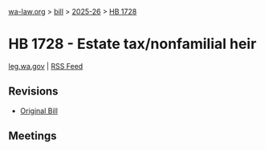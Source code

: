 [wa-law.org](/) > [bill](/bill/) > [2025-26](/bill/2025-26/) > [HB 1728](/bill/2025-26/hb/1728/)

# HB 1728 - Estate tax/nonfamilial heir
[leg.wa.gov](https://app.leg.wa.gov/billsummary?BillNumber=1728&Year=2025&Initiative=false) | [RSS Feed](./rss.xml)

## Revisions
* [Original Bill](1/)

## Meetings